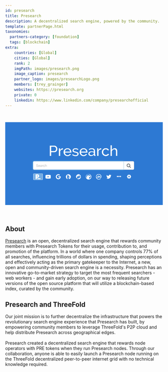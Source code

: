```yaml
---
id: presearch
title: Presearch
description: A decentralized search engine, powered by the community.
template: partnerPage.html
taxonomies:
  partners-category: [foundation]
  tags: [blockchain]
extra:
    countries: [Global]
    cities: [Global]
    rank: 2
    imgPath: images/presearch.png
    image_caption: presearch
    partner_logo: images/presearchLogo.png
    members: [trey_grainger]
    websites: https://presearch.org
    private: 0
    linkedin: https://www.linkedin.com/company/presearchofficial
---
```


<br/>

![presearch](/images/presearch1.png)

<br/>

## About

[Presearch](https://presearch.org) is an open, decentralized search engine that rewards community members with Presearch Tokens for their usage, contribution to, and promotion of the platform. In a world where one company controls 77% of all searches, influencing trillions of dollars in spending, shaping perceptions and effectively acting as the primary gatekeeper to the Internet, a new, open and community-driven search engine is a necessity. Presearch has an innovative go-to-market strategy to target the most frequent searchers - web workers - and gain early adoption, on our way to releasing future versions of the open source platform that will utilize a blockchain-based index, curated by the community.

## Presearch and ThreeFold

Our joint mission is to further decentralize the infrastructure that powers the revolutionary search engine experience that Presearch has built, by empowering community members to leverage ThreeFold's P2P cloud and help distribute Presearch across geographical edges.
<br/>
<br/>
Presearch created a decentralized search engine that rewards node operators with PRE tokens when they run Presearch nodes. Through our collaboration, anyone is able to easily launch a Presearch node running on the ThreeFold decentralized peer-to-peer internet grid with no technical knowledge required. 